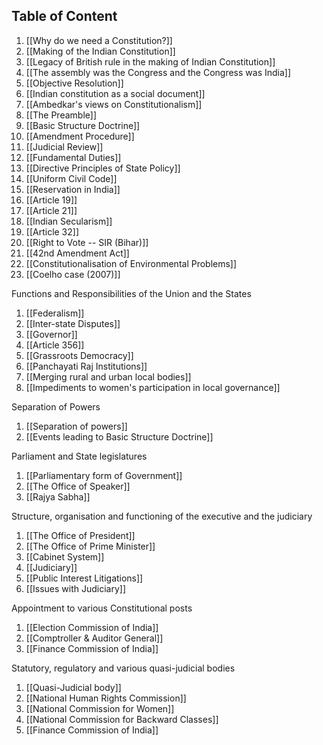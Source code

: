 ## Table of Content

1. [[Why do we need a Constitution?]]
2. [[Making of the Indian Constitution]]
3. [[Legacy of British rule in the making of Indian Constitution]]
4. [[The assembly was the Congress and the Congress was India]]
5. [[Objective Resolution]]
6. [[Indian constitution as a social document]]
7. [[Ambedkar's views on Constitutionalism]]
8. [[The Preamble]]
9. [[Basic Structure Doctrine]]
10. [[Amendment Procedure]]
11. [[Judicial Review]]
12. [[Fundamental Duties]]
13. [[Directive Principles of State Policy]]
14. [[Uniform Civil Code]]
15. [[Reservation in India]]
16. [[Article 19]]
17. [[Article 21]]
18. [[Indian Secularism]]
19. [[Article 32]]
20. [[Right to Vote -- SIR (Bihar)]]
21. [[42nd Amendment Act]]
22. [[Constitutionalisation of Environmental Problems]]
23. [[Coelho case (2007)]]

Functions and Responsibilities of the Union and the States
1. [[Federalism]]
2. [[Inter-state Disputes]]
3. [[Governor]]
4. [[Article 356]]
5. [[Grassroots Democracy]]
6. [[Panchayati Raj Institutions]]
7. [[Merging rural and urban local bodies]]
8. [[Impediments to women's participation in local governance]]



Separation of Powers
1. [[Separation of powers]]
2. [[Events leading to Basic Structure Doctrine]]

Parliament and State legislatures
1. [[Parliamentary form of Government]]
2. [[The Office of Speaker]]
3. [[Rajya Sabha]]

Structure, organisation and functioning of the executive and the judiciary
1. [[The Office of President]]
2. [[The Office of Prime Minister]]
3. [[Cabinet System]]
4. [[Judiciary]]
5. [[Public Interest Litigations]]
6. [[Issues with Judiciary]]

Appointment to various Constitutional posts
1. [[Election Commission of India]]
2. [[Comptroller & Auditor General]]
3. [[Finance Commission of India]]

Statutory, regulatory and various quasi-judicial bodies
1. [[Quasi-Judicial body]]
2. [[National Human Rights Commission]]
3. [[National Commission for Women]]
4. [[National Commission for Backward Classes]]
5. [[Finance Commission of India]]
